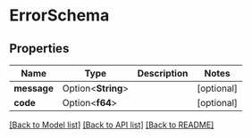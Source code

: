 # ErrorSchema

## Properties

Name | Type | Description | Notes
------------ | ------------- | ------------- | -------------
**message** | Option<**String**> |  | [optional]
**code** | Option<**f64**> |  | [optional]

[[Back to Model list]](../README.md#documentation-for-models) [[Back to API list]](../README.md#documentation-for-api-endpoints) [[Back to README]](../README.md)


